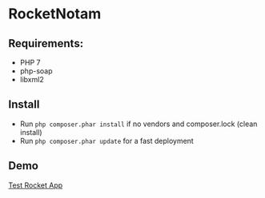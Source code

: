 # RocketNotam
## Requirements:
* PHP 7
* php-soap
* libxml2

## Install
* Run ```php composer.phar install``` if no vendors and composer.lock (clean install)
* Run ```php composer.phar update``` for a fast deployment

## Demo
[Test Rocket App](https://rocket.hubrockvoid.com/)
